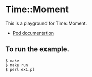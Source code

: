# Time::Moment

This is a playground for Time::Moment.
- [Pod documentation](https://metacpan.org/pod/Time::Moment)

## To run the example.
```
$ make
$ make run
$ perl ex1.pl
```
